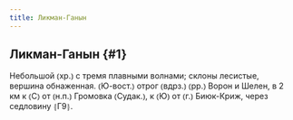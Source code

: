 ```yaml
---
title: Ликман-Ганын
---
```

## Ликман-Ганын {#1}

Небольшой ⦅хр.⦆ с тремя плавными волнами; склоны лесистые, вершина обнаженная. ⦅Ю-вост.⦆ отрог ⦅вдрз.⦆ ⦅рр.⦆ Ворон и Шелен, в 2 км к ⦅С⦆ от ⦅н.п.⦆ Громовка ⦅Судак.⦆, к ⦅Ю⦆ от ⦅г.⦆ Биюк-Криж, через седловину ⦃Г9⦄.
